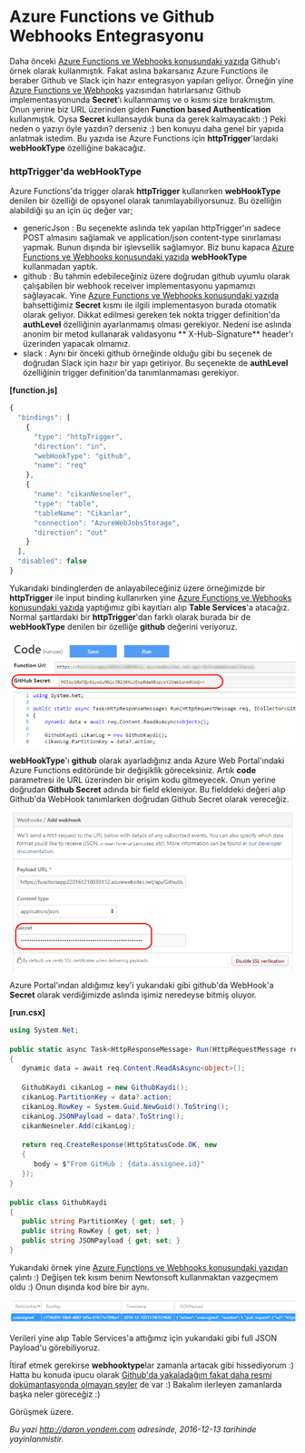 # Azure Functions ve Github Webhooks Entegrasyonu
Daha önceki [Azure Functions ve Webhooks konusundaki yazıda](http://daron.yondem.com/software/post/Azure_Functions_ile_Webhooks_Binding) Github'ı örnek olarak kullanmıştık. Fakat aslına bakarsanız Azure Functions ile beraber Github ve Slack için hazır entegrasyon yapıları geliyor. Örneğin yine [Azure Functions ve Webhooks](http://daron.yondem.com/software/post/Azure_Functions_ile_Webhooks_Binding) yazısından hatırlarsanız Github implementasyonunda **Secret**'ı kullanmamış ve o kısmı size bırakmıştım. Onun yerine biz URL üzerinden giden **Function based Authentication** kullanmıştık. Oysa **Secret** kullansaydık buna da gerek kalmayacaktı :) Peki neden o yazıyı öyle yazdın? derseniz :) ben konuyu daha genel bir yapıda anlatmak istedim. Bu yazıda ise Azure Functions için **httpTrigger**'lardaki **webHookType** özelliğine bakacağız.

### httpTrigger'da webHookType

Azure Functions'da trigger olarak **httpTrigger** kullanırken **webHookType** denilen bir özelliği de opsyonel olarak tanımlayabiliyorsunuz. Bu özelliğin alabildiği şu an için üç değer var; 

- genericJson : Bu seçenekte aslında tek yapılan httpTrigger'ın sadece POST almasını sağlamak ve application/json content-type sınırlaması yapmak. Bunun dışında bir işlevsellik sağlamıyor. Biz bunu kapaca [Azure Functions ve Webhooks konusundaki yazıda](http://daron.yondem.com/software/post/Azure_Functions_ile_Webhooks_Binding) **webHookType** kullanmadan yaptık.
- github : Bu tahmin edebileceğiniz üzere doğrudan github uyumlu olarak çalışabilen bir webhook receiver implementasyonu yapmamızı sağlayacak. Yine [Azure Functions ve Webhooks konusundaki yazıda](http://daron.yondem.com/software/post/Azure_Functions_ile_Webhooks_Binding) bahsettiğimiz **Secret** kısmı ile ilgili implementasyon burada otomatik olarak geliyor. Dikkat edilmesi gereken tek nokta trigger definition'da **authLevel** özelliğinin ayarlanmamış olması gerekiyor. Nedeni ise aslında anonim bir metod kullanarak validasyonu ** X-Hub-Signature** header'ı üzerinden yapacak olmamız. 
- slack : Aynı bir önceki github örneğinde olduğu gibi bu seçenek de doğrudan Slack için hazır bir yapı getiriyor. Bu seçenekte de **authLevel** özelliğinin trigger definition'da tanımlanmaması gerekiyor. 

**[function.js]**
```javascript
{
  "bindings": [
    {
      "type": "httpTrigger",
      "direction": "in",
      "webHookType": "github",
      "name": "req"
    },
    {
      "name": "cikanNesneler",
      "type": "table",
      "tableName": "Cikanlar",
      "connection": "AzureWebJobsStorage",
      "direction": "out"
    }
  ],
  "disabled": false
}
```

Yukarıdaki bindinglerden de anlayabileceğiniz üzere örneğimizde bir **httpTrigger** ile input binding kullanırken yine [Azure Functions ve Webhooks konusundaki yazıda](http://daron.yondem.com/software/post/Azure_Functions_ile_Webhooks_Binding) yaptığımız gibi kayıtları alıp **Table Services**'a atacağız. Normal şartlardaki bir **httpTrigger**'dan farklı olarak burada bir de **webHookType** denilen bir özelliğe **github** değerini veriyoruz. 

![Github Secret doğrudan ekranda.](media/Azure_Functions_ve_Github_Webhooks_Entegrasyonu/github-webhook-1.png)

**webHookType**'ı **github** olarak ayarladığınız anda Azure Web Portal'ındaki Azure Functions editöründe bir değişiklik göreceksiniz. Artık **code** parametresi ile URL üzerinden bir erişim kodu gitmeyecek. Onun yerine doğrudan **Github Secret** adında bir field ekleniyor. Bu fielddeki değeri alıp Github'da WebHook tanımlarken doğrudan Github Secret olarak vereceğiz.

![Github Secret'ı Webhook tanımlarken Github'a veriyoruz.](media/Azure_Functions_ve_Github_Webhooks_Entegrasyonu/github-webhook-2.png)

Azure Portal'ından aldığımız key'i yukarıdaki gibi github'da WebHook'a **Secret** olarak verdiğimizde aslında işimiz neredeyse bitmiş oluyor.

**[run.csx]**
```CS 
using System.Net;

public static async Task<HttpResponseMessage> Run(HttpRequestMessage req, ICollector<GithubKaydi> cikanNesneler, TraceWriter log)
{
   dynamic data = await req.Content.ReadAsAsync<object>();

   GithubKaydi cikanLog = new GithubKaydi();
   cikanLog.PartitionKey = data?.action;
   cikanLog.RowKey = System.Guid.NewGuid().ToString();
   cikanLog.JSONPayload = data?.ToString();
   cikanNesneler.Add(cikanLog);

   return req.CreateResponse(HttpStatusCode.OK, new
   {
      body = $"From GitHub : {data.assignee.id}"
   });
}

public class GithubKaydi
{
   public string PartitionKey { get; set; }
   public string RowKey { get; set; }
   public string JSONPayload { get; set; }
}
```

Yukarıdaki örnek yine [Azure Functions ve Webhooks konusundaki yazıdan](http://daron.yondem.com/software/post/Azure_Functions_ile_Webhooks_Binding) çalıntı :) Değişen tek kısım benim Newtonsoft kullanmaktan vazgeçmem oldu :) Onun dışında kod bire bir aynı. 

![Github'dan gelen webhook verileri Table Services'da.](media/Azure_Functions_ve_Github_Webhooks_Entegrasyonu/github-webhook-3.png)

Verileri yine alıp Table Services'a attığımız için yukarıdaki gibi full JSON Payload'u görebiliyoruz. 

İtiraf etmek gerekirse **webhooktype**lar zamanla artacak gibi hissediyorum :) Hatta bu konuda ipucu olarak [Github'da yakaladağım fakat daha resmi dokümantasyonda olmayan şeyler](https://github.com/Azure/azure-webjobs-sdk-script/blob/1ab54a94916c8180105af1e43b24a483f070a53f/sample/WebHook-Azure-CSharp/function.json) de var :) Bakalım ilerleyen zamanlarda başka neler göreceğiz :)

Görüşmek üzere.

*Bu yazi http://daron.yondem.com adresinde, 2016-12-13 tarihinde yayinlanmistir.*

